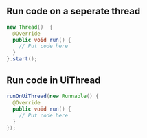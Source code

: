 
## Run code on a seperate thread

```java
new Thread()  {
  @Override
  public void run() {
    // Put code here
  }
}.start();
```

## Run code in UiThread

```java
runOnUiThread(new Runnable() {
  @Override
  public void run() {
    // Put code here
  }
});
```


 